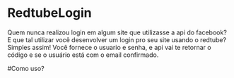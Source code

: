 # RedtubeLogin
Quem nunca realizou login em algum site que utilizasse a api do facebook? E que tal utilizar você desenvolver um login pro seu site usando o redtube? Simples assim! Você fornece o usuario e senha, e api vai te retornar o código e se o usuário está com o email confirmado.

#Como uso?



